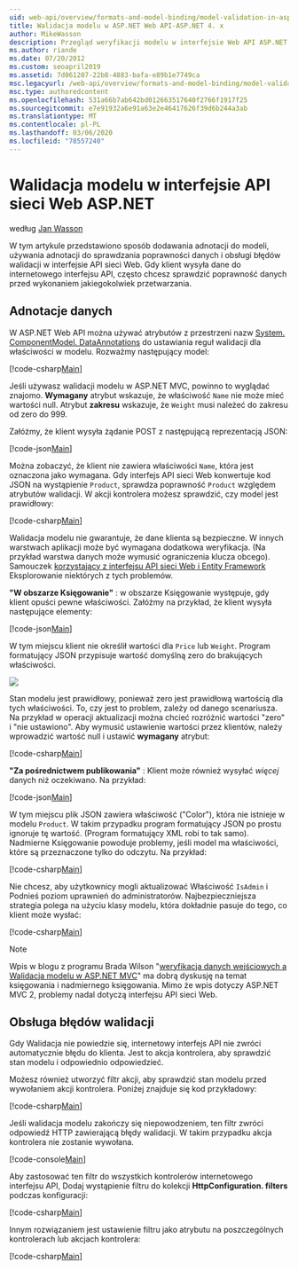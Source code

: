 ```yaml
---
uid: web-api/overview/formats-and-model-binding/model-validation-in-aspnet-web-api
title: Walidacja modelu w ASP.NET Web API-ASP.NET 4. x
author: MikeWasson
description: Przegląd weryfikacji modelu w interfejsie Web API ASP.NET dla ASP.NET 4. x.
ms.author: riande
ms.date: 07/20/2012
ms.custom: seoapril2019
ms.assetid: 7d061207-22b8-4883-bafa-e89b1e7749ca
msc.legacyurl: /web-api/overview/formats-and-model-binding/model-validation-in-aspnet-web-api
msc.type: authoredcontent
ms.openlocfilehash: 531a66b7ab642bd012663517640f2766f1917f25
ms.sourcegitcommit: e7e91932a6e91a63e2e46417626f39d6b244a3ab
ms.translationtype: MT
ms.contentlocale: pl-PL
ms.lasthandoff: 03/06/2020
ms.locfileid: "78557240"
---
```

# <a name="model-validation-in-aspnet-web-api"></a>Walidacja modelu w interfejsie API sieci Web ASP.NET

według [Jan Wasson](https://github.com/MikeWasson)

W tym artykule przedstawiono sposób dodawania adnotacji do modeli, używania adnotacji do sprawdzania poprawności danych i obsługi błędów walidacji w interfejsie API sieci Web. Gdy klient wysyła dane do internetowego interfejsu API, często chcesz sprawdzić poprawność danych przed wykonaniem jakiegokolwiek przetwarzania. 

## <a name="data-annotations"></a>Adnotacje danych

W ASP.NET Web API można używać atrybutów z przestrzeni nazw [System. ComponentModel. DataAnnotations](/dotnet/api/system.componentmodel.dataannotations) do ustawiania reguł walidacji dla właściwości w modelu. Rozważmy następujący model:

[!code-csharp[Main](model-validation-in-aspnet-web-api/samples/sample1.cs)]

Jeśli używasz walidacji modelu w ASP.NET MVC, powinno to wyglądać znajomo. **Wymagany** atrybut wskazuje, że właściwość `Name` nie może mieć wartości null. Atrybut **zakresu** wskazuje, że `Weight` musi należeć do zakresu od zero do 999.

Załóżmy, że klient wysyła żądanie POST z następującą reprezentacją JSON:

[!code-json[Main](model-validation-in-aspnet-web-api/samples/sample2.json)]

Można zobaczyć, że klient nie zawiera właściwości `Name`, która jest oznaczona jako wymagana. Gdy interfejs API sieci Web konwertuje kod JSON na wystąpienie `Product`, sprawdza poprawność `Product` względem atrybutów walidacji. W akcji kontrolera możesz sprawdzić, czy model jest prawidłowy:

[!code-csharp[Main](model-validation-in-aspnet-web-api/samples/sample3.cs)]

Walidacja modelu nie gwarantuje, że dane klienta są bezpieczne. W innych warstwach aplikacji może być wymagana dodatkowa weryfikacja. (Na przykład warstwa danych może wymusić ograniczenia klucza obcego). Samouczek [korzystający z interfejsu API sieci Web i Entity Framework](../data/using-web-api-with-entity-framework/part-1.md) Eksplorowanie niektórych z tych problemów.

**"W obszarze Księgowanie"** : w obszarze Księgowanie występuje, gdy klient opuści pewne właściwości. Załóżmy na przykład, że klient wysyła następujące elementy:

[!code-json[Main](model-validation-in-aspnet-web-api/samples/sample4.json)]

W tym miejscu klient nie określił wartości dla `Price` lub `Weight`. Program formatujący JSON przypisuje wartość domyślną zero do brakujących właściwości.

![](model-validation-in-aspnet-web-api/_static/image1.png)

Stan modelu jest prawidłowy, ponieważ zero jest prawidłową wartością dla tych właściwości. To, czy jest to problem, zależy od danego scenariusza. Na przykład w operacji aktualizacji można chcieć rozróżnić wartości "zero" i "nie ustawiono". Aby wymusić ustawienie wartości przez klientów, należy wprowadzić wartość null i ustawić **wymagany** atrybut:

[!code-csharp[Main](model-validation-in-aspnet-web-api/samples/sample5.cs?highlight=1-2)]

**"Za pośrednictwem publikowania"** : Klient może również wysyłać *więcej* danych niż oczekiwano. Na przykład:

[!code-json[Main](model-validation-in-aspnet-web-api/samples/sample6.json)]

W tym miejscu plik JSON zawiera właściwość ("Color"), która nie istnieje w modelu `Product`. W takim przypadku program formatujący JSON po prostu ignoruje tę wartość. (Program formatujący XML robi to tak samo). Nadmierne Księgowanie powoduje problemy, jeśli model ma właściwości, które są przeznaczone tylko do odczytu. Na przykład:

[!code-csharp[Main](model-validation-in-aspnet-web-api/samples/sample7.cs)]

Nie chcesz, aby użytkownicy mogli aktualizować Właściwość `IsAdmin` i Podnieś poziom uprawnień do administratorów. Najbezpieczniejsza strategia polega na użyciu klasy modelu, która dokładnie pasuje do tego, co klient może wysłać:

[!code-csharp[Main](model-validation-in-aspnet-web-api/samples/sample8.cs)]

> [!NOTE]
> Wpis w blogu z programu Brada Wilson "[weryfikacja danych wejściowych a Walidacja modelu w ASP.NET MVC](http://bradwilson.typepad.com/blog/2010/01/input-validation-vs-model-validation-in-aspnet-mvc.html)" ma dobrą dyskusję na temat księgowania i nadmiernego księgowania. Mimo że wpis dotyczy ASP.NET MVC 2, problemy nadal dotyczą interfejsu API sieci Web.

## <a name="handling-validation-errors"></a>Obsługa błędów walidacji

Gdy Walidacja nie powiedzie się, internetowy interfejs API nie zwróci automatycznie błędu do klienta. Jest to akcja kontrolera, aby sprawdzić stan modelu i odpowiednio odpowiedzieć.

Możesz również utworzyć filtr akcji, aby sprawdzić stan modelu przed wywołaniem akcji kontrolera. Poniżej znajduje się kod przykładowy:

[!code-csharp[Main](model-validation-in-aspnet-web-api/samples/sample9.cs)]

Jeśli walidacja modelu zakończy się niepowodzeniem, ten filtr zwróci odpowiedź HTTP zawierającą błędy walidacji. W takim przypadku akcja kontrolera nie zostanie wywołana.

[!code-console[Main](model-validation-in-aspnet-web-api/samples/sample10.cmd)]

Aby zastosować ten filtr do wszystkich kontrolerów internetowego interfejsu API, Dodaj wystąpienie filtru do kolekcji **HttpConfiguration. filters** podczas konfiguracji:

[!code-csharp[Main](model-validation-in-aspnet-web-api/samples/sample11.cs)]

Innym rozwiązaniem jest ustawienie filtru jako atrybutu na poszczególnych kontrolerach lub akcjach kontrolera:

[!code-csharp[Main](model-validation-in-aspnet-web-api/samples/sample12.cs)]
